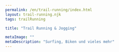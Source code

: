 ```yaml
---
permalink: /en/trail-running/index.html
layout: trail-running.njk
tags: trailRunning

title: "Trail Running & Jogging"

metaImage: ""
metaDescription: "Surfing, Biken und vieles mehr"
---
```

